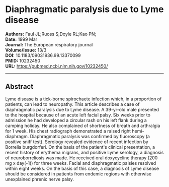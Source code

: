 # Diaphragmatic paralysis due to Lyme disease

**Authors:** Faul JL;Ruoss S;Doyle RL;Kao PN;  
**Date:** 1999 Mar  
**Journal:** The European respiratory journal  
**Volume/Issue:** 13/3  
**DOI:** 10.1183/09031936.99.13370099  
**PMID:** 10232450  
**URL:** https://pubmed.ncbi.nlm.nih.gov/10232450/

---

## Abstract

Lyme disease is a tick-borne spirochaete infection which, in a proportion of patients, can lead to neuropathy. This article describes a case of diaphragmatic paralysis due to Lyme disease. A 39-yr-old male presented to the hospital because of an acute left facial palsy. Six weeks prior to admission he had developed a circular rash on his left flank during a camping holiday. He also complained of shortness of breath and arthralgia for 1 week. His chest radiograph demonstrated a raised right hemi-diaphragm. Diaphragmatic paralysis was confirmed by fluoroscopy (a positive sniff test). Serology revealed evidence of recent infection by Borrelia burgdorferi. On the basis of the patient's clinical presentation, a recent history of erythema migrans, and positive Lyme serology, a diagnosis of neuroborreliosis was made. He received oral doxycycline therapy (200 mg x day(-1)) for three weeks. Facial and diaphragmatic palsies resolved within eight weeks. On the basis of this case, a diagnosis of Lyme disease should be considered in patients from endemic regions with otherwise unexplained phrenic nerve palsy.

